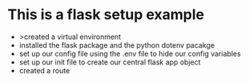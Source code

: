 <h1> This is a flask setup example</h1>
<ul>
    <li>>created a virtual environment</li>
    <li>installed the flask package and the python dotenv pacakge </li>
    <li>set up our config file using the .env file to hide our config variables</li>
    <li>set up our init file to create our central flask app object</li>
    <li>created a route</li>
</ul>